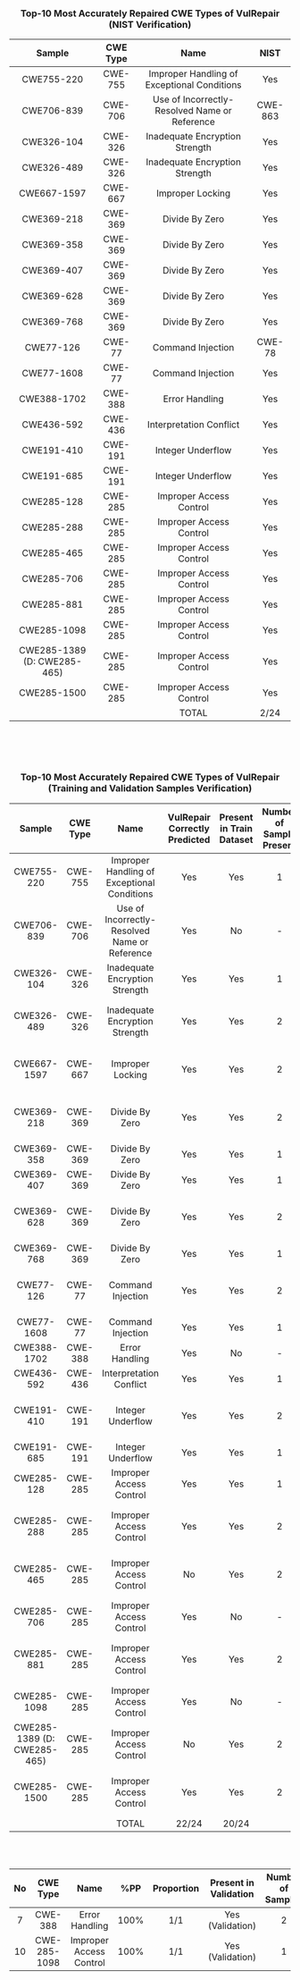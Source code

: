 
<h3>
    <b>
        <div align="center">
            Top-10 Most Accurately Repaired CWE Types of VulRepair (NIST Verification)
        </div>
    </b>
</h3>

<div align="center">
  
|    Sample        | CWE Type |                      Name                         |    NIST       |
|:----------------:|:--------:|:-------------------------------------------------:|:-------------:|
|    CWE755-220    |  CWE-755 |    Improper Handling of Exceptional Conditions    |    Yes        | 
|    CWE706-839    |  CWE-706 |    Use of Incorrectly-Resolved Name or Reference  |    CWE-863    |  
|    CWE326-104    |  CWE-326 |    Inadequate Encryption Strength                 |    Yes        |
|    CWE326-489    |  CWE-326 |    Inadequate Encryption Strength                 |    Yes        |  
|    CWE667-1597   |  CWE-667 |    Improper Locking                               |    Yes        |   
|    CWE369-218    |  CWE-369 |    Divide By Zero                                 |    Yes        |
|    CWE369-358    |  CWE-369 |    Divide By Zero                                 |    Yes        |
|    CWE369-407    |  CWE-369 |    Divide By Zero                                 |    Yes        |
|    CWE369-628    |  CWE-369 |    Divide By Zero                                 |    Yes        |
|    CWE369-768    |  CWE-369 |    Divide By Zero                                 |    Yes        |
|    CWE77-126     |  CWE-77  |    Command Injection                              |    CWE-78     |
|    CWE77-1608    |  CWE-77  |    Command Injection                              |    Yes        |
|    CWE388-1702   |  CWE-388 |    Error Handling                                 |    Yes        |
|    CWE436-592    |  CWE-436 |    Interpretation Conflict                        |    Yes        |
|    CWE191-410    |  CWE-191 |    Integer Underflow                              |    Yes        |
|    CWE191-685    |  CWE-191 |    Integer Underflow                              |    Yes        |
|    CWE285-128    |  CWE-285 |    Improper Access Control                        |    Yes        |
|    CWE285-288    |  CWE-285 |    Improper Access Control                        |    Yes        |
|    CWE285-465    |  CWE-285 |    Improper Access Control                        |    Yes        |
|    CWE285-706    |  CWE-285 |    Improper Access Control                        |    Yes        |
|    CWE285-881    |  CWE-285 |    Improper Access Control                        |    Yes        |
|    CWE285-1098   |  CWE-285 |    Improper Access Control                        |    Yes        |
| CWE285-1389 (D: CWE285-465) |  CWE-285 |    Improper Access Control             |    Yes        |
|    CWE285-1500   |  CWE-285 |    Improper Access Control                        |    Yes        |
|                  |          |    TOTAL                                          |    2/24       |

</div> 

<br>
<br>
<br>

<h3>
    <b>
        <div align="center">
            Top-10 Most Accurately Repaired CWE Types of VulRepair (Training and Validation Samples Verification)
        </div>
    </b>
</h3>

<div align="center">
  
|    Sample        | CWE Type |        Name        |    VulRepair Correctly Predicted       | Present in Train Dataset| Number of Sample Present | CWE Type of Sample |
|:----------------:|:--------:|:------------------:|:--------------------------------------:|:-----------------------:|:-------------------------:|:--------------------|
|    CWE755-220    |  CWE-755 |    Improper Handling of Exceptional Conditions    |    Yes        |    Yes        |    1    |  CWE-755 |
|    CWE706-839    |  CWE-706 |    Use of Incorrectly-Resolved Name or Reference  |    Yes        |    No         |    -    |    -     |
|    CWE326-104    |  CWE-326 |    Inadequate Encryption Strength                 |    Yes        |    Yes        |    1    |  CWE-200 |
|    CWE326-489    |  CWE-326 |    Inadequate Encryption Strength                 |    Yes        |    Yes        |    2    |  CWE-326, CWE-310 |  
|    CWE667-1597   |  CWE-667 |    Improper Locking                               |    Yes        |    Yes        |    2    |  CWE-362, CWE-667 |   
|    CWE369-218    |  CWE-369 |    Divide By Zero                                 |    Yes        |    Yes        |    2    |  CWE-369, CWE-369 | 
|    CWE369-358    |  CWE-369 |    Divide By Zero                                 |    Yes        |    Yes        |    1    |  CWE-369 | 
|    CWE369-407    |  CWE-369 |    Divide By Zero                                 |    Yes        |    Yes        |    1    |  CWE-369 | 
|    CWE369-628    |  CWE-369 |    Divide By Zero                                 |    Yes        |    Yes        |    2    |  CWE-369, CWE-369 | 
|    CWE369-768    |  CWE-369 |    Divide By Zero                                 |    Yes        |    Yes        |    1    |  CWE-369 | 
|    CWE77-126     |  CWE-77  |    Command Injection                              |    Yes        |    Yes        |    2    |  CWE-78, CWE-77 |
|    CWE77-1608    |  CWE-77  |    Command Injection                              |    Yes        |    Yes        |    1    |  CWE-77 | 
|    CWE388-1702   |  CWE-388 |    Error Handling                                 |    Yes        |    No         |    -    |    -     | 
|    CWE436-592    |  CWE-436 |    Interpretation Conflict                        |    Yes        |    Yes        |    1    |  CWE-436 | 
|    CWE191-410    |  CWE-191 |    Integer Underflow                              |    Yes        |    Yes        |    2    |  CWE-191, CWE-191  | 
|    CWE191-685    |  CWE-191 |    Integer Underflow                              |    Yes        |    Yes        |    1    |  CWE-191 |
|    CWE285-128    |  CWE-285 |    Improper Access Control                        |    Yes        |    Yes        |    1    |  CWE-285 |
|    CWE285-288    |  CWE-285 |    Improper Access Control                        |    Yes        |    Yes        |    2    |  CWE-285,   CWE-285 |
|    CWE285-465    |  CWE-285 |    Improper Access Control                        |    No         |    Yes        |    2    |  CWE-285,   CWE-285 |
|    CWE285-706    |  CWE-285 |    Improper Access Control                        |    Yes        |    No         |    -    |    -     |
|    CWE285-881    |  CWE-285 |    Improper Access Control                        |    Yes        |    Yes        |    2    |  CWE-285,   CWE-285 |
|    CWE285-1098   |  CWE-285 |    Improper Access Control                        |    Yes        |    No         |    -    |    -     |
| CWE285-1389 (D: CWE285-465) |  CWE-285 |    Improper Access Control             |    No         |    Yes        |    2    |  CWE-285,   CWE-285 |
|    CWE285-1500   |  CWE-285 |    Improper Access Control                        |    Yes        |    Yes        |    2    |  CWE-285,   CWE-285 |
|                  |          |    TOTAL                                          |    22/24      |    20/24      |         |

</div> 

<br>
<br>

<div align="center">
  
| No   | CWE Type |                      Name                           |  %PP | Proportion | Present in Validation  |  Number of Samples| CWEtype |
|:----:|:--------:|:---------------------------------------------------:|:----:|:----------:|:-----------------:|:--------:|:----------------:|
|   7  |  CWE-388 |                 Error Handling                      | 100% |     1/1    | Yes (Validation)   | 2   | CWE-388   |
|  10  | CWE-285-1098 |            Improper Access Control              | 100% |     1/1    | Yes (Validation)   | 1   | CWE-285 |

</div>



